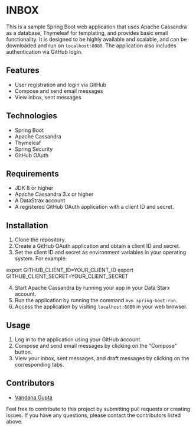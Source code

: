 # INBOX

This is a sample Spring Boot web application that uses Apache Cassandra as a database, Thymeleaf for templating, and provides basic email functionality. It is designed to be highly available and scalable, and can be downloaded and run on `localhost:8080`. The application also includes authentication via GitHub login.

## Features

- User registration and login via GitHub
- Compose and send email messages
- View inbox, sent messages

## Technologies

- Spring Boot
- Apache Cassandra
- Thymeleaf
- Spring Security
- GitHub OAuth

## Requirements

- JDK 8 or higher
- Apache Cassandra 3.x or higher
- A DataStrax account
- A registered GitHub OAuth application with a client ID and secret.

## Installation

1. Clone the repository.
2. Create a GitHub OAuth application and obtain a client ID and secret.
3. Set the client ID and secret as environment variables in your operating system. For example:

export GITHUB_CLIENT_ID=YOUR_CLIENT_ID
export GITHUB_CLIENT_SECRET=YOUR_CLIENT_SECRET

4. Start Apache Cassandra by running your app in your Data Starx account.
5. Run the application by running the command `mvn spring-boot:run`.
6. Access the application by visiting `localhost:8080` in your web browser.

## Usage

1. Log in to the application using your GitHub account.
2. Compose and send email messages by clicking on the "Compose" button.
3. View your inbox, sent messages, and draft messages by clicking on the corresponding tabs.

## Contributors

- [Vandana Gupta](https://github.com/Gupta-Vandana)

Feel free to contribute to this project by submitting pull requests or creating issues. If you have any questions, please contact the contributors listed above.

